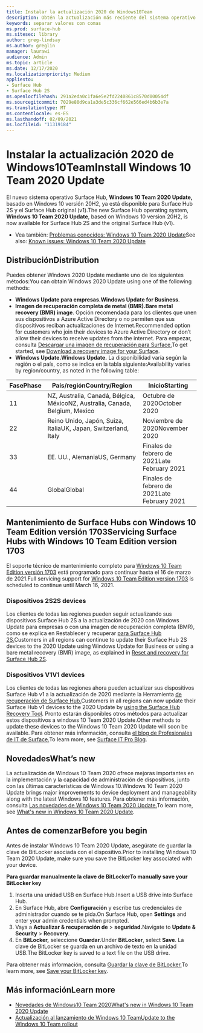 ```yaml
---
title: Instalar la actualización 2020 de Windows10Team
description: Obtén la actualización más reciente del sistema operativo Surface Hub, Windows 10 Team 2020 Update.
keywords: separar valores con comas
ms.prod: surface-hub
ms.sitesec: library
author: greg-lindsay
ms.author: greglin
manager: laurawi
audience: Admin
ms.topic: article
ms.date: 12/17/2020
ms.localizationpriority: Medium
appliesto:
- Surface Hub
- Surface Hub 2S
ms.openlocfilehash: 291a2eda0c1fa6e5e2fd2240861c8570d00054df
ms.sourcegitcommit: 7029e80d9ca1a3de5c336cf662e566ed4b6b3e7a
ms.translationtype: MT
ms.contentlocale: es-ES
ms.lasthandoff: 02/09/2021
ms.locfileid: "11319184"
---
```

# <span data-ttu-id="00ccc-104">Instalar la actualización 2020 de Windows10Team</span><span class="sxs-lookup"><span data-stu-id="00ccc-104">Install Windows 10 Team 2020 Update</span></span> 

<span data-ttu-id="00ccc-105">El nuevo sistema operativo Surface Hub, **Windows 10 Team 2020 Update,** basado en Windows 10 versión 20H2, ya está disponible para Surface Hub 2S y el Surface Hub original (v1).</span><span class="sxs-lookup"><span data-stu-id="00ccc-105">The new Surface Hub operating system, **Windows 10 Team 2020 Update**, based on Windows 10 version 20H2, is now available for Surface Hub 2S and the original Surface Hub (v1).</span></span> 

- <span data-ttu-id="00ccc-106">Vea también: [Problemas conocidos: Windows 10 Team 2020 Update](surface-hub-2020-team-update-known-issues.md)</span><span class="sxs-lookup"><span data-stu-id="00ccc-106">See also: [Known issues: Windows 10 Team 2020 Update](surface-hub-2020-team-update-known-issues.md)</span></span>

## <span data-ttu-id="00ccc-107">Distribución</span><span class="sxs-lookup"><span data-stu-id="00ccc-107">Distribution</span></span>

<span data-ttu-id="00ccc-108">Puedes obtener Windows 2020 Update mediante uno de los siguientes métodos:</span><span class="sxs-lookup"><span data-stu-id="00ccc-108">You can obtain Windows 2020 Update using one of the following methods:</span></span>

- <span data-ttu-id="00ccc-109">**Windows Update para empresas.**</span><span class="sxs-lookup"><span data-stu-id="00ccc-109">**Windows Update for Business**.</span></span>
- <span data-ttu-id="00ccc-110">**Imagen de recuperación completa de metal (BMR).**</span><span class="sxs-lookup"><span data-stu-id="00ccc-110">**Bare metal recovery (BMR) image**.</span></span> <span data-ttu-id="00ccc-111">Opción recomendada para los clientes que unen sus dispositivos a Azure Active Directory o no permiten que sus dispositivos reciban actualizaciones de Internet.</span><span class="sxs-lookup"><span data-stu-id="00ccc-111">Recommended option for customers who join their devices to Azure Active Directory or don’t allow their devices to receive updates from the internet.</span></span> <span data-ttu-id="00ccc-112">Para empezar, consulta [Descargar una imagen de recuperación para Surface.](https://support.microsoft.com/surfacerecoveryimage)</span><span class="sxs-lookup"><span data-stu-id="00ccc-112">To get started, see [Download a recovery image for your Surface](https://support.microsoft.com/surfacerecoveryimage).</span></span>
- **<span data-ttu-id="00ccc-113">Windows Update.</span><span class="sxs-lookup"><span data-stu-id="00ccc-113">Windows Update.</span></span>** <span data-ttu-id="00ccc-114">La disponibilidad varía según la región o el país, como se indica en la tabla siguiente:</span><span class="sxs-lookup"><span data-stu-id="00ccc-114">Availability varies by region/country, as noted in the following table:</span></span>

| <span data-ttu-id="00ccc-115">Fase</span><span class="sxs-lookup"><span data-stu-id="00ccc-115">Phase</span></span> | <span data-ttu-id="00ccc-116">País/región</span><span class="sxs-lookup"><span data-stu-id="00ccc-116">Country/Region</span></span>                         | <span data-ttu-id="00ccc-117">Inicio</span><span class="sxs-lookup"><span data-stu-id="00ccc-117">Starting</span></span>          |
| ----- | -------------------------------------- | ----------------- |
| <span data-ttu-id="00ccc-118">1</span><span class="sxs-lookup"><span data-stu-id="00ccc-118">1</span></span>     | <span data-ttu-id="00ccc-119">NZ, Australia, Canadá, Bélgica, México</span><span class="sxs-lookup"><span data-stu-id="00ccc-119">NZ, Australia, Canada, Belgium, Mexico</span></span> | <span data-ttu-id="00ccc-120">Octubre de 2020</span><span class="sxs-lookup"><span data-stu-id="00ccc-120">October 2020</span></span>  |
| <span data-ttu-id="00ccc-121">2</span><span class="sxs-lookup"><span data-stu-id="00ccc-121">2</span></span>     | <span data-ttu-id="00ccc-122">Reino Unido, Japón, Suiza, Italia</span><span class="sxs-lookup"><span data-stu-id="00ccc-122">UK, Japan, Switzerland, Italy</span></span>          | <span data-ttu-id="00ccc-123">Noviembre de 2020</span><span class="sxs-lookup"><span data-stu-id="00ccc-123">November 2020</span></span> |
| <span data-ttu-id="00ccc-124">3</span><span class="sxs-lookup"><span data-stu-id="00ccc-124">3</span></span>     | <span data-ttu-id="00ccc-125">EE. UU., Alemania</span><span class="sxs-lookup"><span data-stu-id="00ccc-125">US, Germany</span></span>                            | <span data-ttu-id="00ccc-126">Finales de febrero de 2021</span><span class="sxs-lookup"><span data-stu-id="00ccc-126">Late February 2021</span></span> |
| <span data-ttu-id="00ccc-127">4</span><span class="sxs-lookup"><span data-stu-id="00ccc-127">4</span></span>     | <span data-ttu-id="00ccc-128">Global</span><span class="sxs-lookup"><span data-stu-id="00ccc-128">Global</span></span>                                 | <span data-ttu-id="00ccc-129">Finales de febrero de 2021</span><span class="sxs-lookup"><span data-stu-id="00ccc-129">Late February 2021</span></span> |

## <span data-ttu-id="00ccc-130">Mantenimiento de Surface Hubs con Windows 10 Team Edition versión 1703</span><span class="sxs-lookup"><span data-stu-id="00ccc-130">Servicing Surface Hubs with Windows 10 Team Edition version 1703</span></span> 

<span data-ttu-id="00ccc-131">El soporte técnico de mantenimiento completo para [Windows 10 Team Edition versión 1703](https://support.microsoft.com/topic/november-12-2019-kb4525245-os-build-15063-2172-dfc81b85-11a6-54ef-4370-11408193419f) está programado para continuar hasta el 16 de marzo de 2021.</span><span class="sxs-lookup"><span data-stu-id="00ccc-131">Full servicing support for [Windows 10 Team Edition version 1703](https://support.microsoft.com/topic/november-12-2019-kb4525245-os-build-15063-2172-dfc81b85-11a6-54ef-4370-11408193419f) is scheduled to continue until March 16, 2021.</span></span>

### <span data-ttu-id="00ccc-132">Dispositivos 2S</span><span class="sxs-lookup"><span data-stu-id="00ccc-132">2S devices</span></span> 

<span data-ttu-id="00ccc-133">Los clientes de todas las regiones pueden seguir actualizando sus dispositivos Surface Hub 2S a la actualización de 2020 con Windows Update para empresas o con una imagen de recuperación completa (BMR), como se explica en Restablecer y recuperar [para Surface Hub 2S.](surface-hub-2s-recover-reset.md)</span><span class="sxs-lookup"><span data-stu-id="00ccc-133">Customers in all regions can continue to update their Surface Hub 2S devices to the 2020 Update using Windows Update for Business or using a bare metal recovery (BMR) image, as explained in [Reset and recovery for Surface Hub 2S](surface-hub-2s-recover-reset.md).</span></span>

### <span data-ttu-id="00ccc-134">Dispositivos V1</span><span class="sxs-lookup"><span data-stu-id="00ccc-134">V1 devices</span></span> 

<span data-ttu-id="00ccc-135">Los clientes de todas las regiones ahora pueden actualizar sus dispositivos Surface Hub v1 a la actualización de 2020 mediante la Herramienta [de recuperación de Surface Hub.](surface-hub-recovery-tool.md)</span><span class="sxs-lookup"><span data-stu-id="00ccc-135">Customers in all regions can now update their Surface Hub v1 devices to the 2020 Update by [using the Surface Hub Recovery Tool](surface-hub-recovery-tool.md).</span></span> <span data-ttu-id="00ccc-136">Pronto estarán disponibles otros métodos para actualizar estos dispositivos a windows 10 Team 2020 Update.</span><span class="sxs-lookup"><span data-stu-id="00ccc-136">Other methods to update these devices to the Windows 10 Team 2020 Update will soon be available.</span></span> <span data-ttu-id="00ccc-137">Para obtener más información, consulta [el blog de Profesionales de IT de Surface.](https://techcommunity.microsoft.com/t5/surface-it-pro-blog/update-to-the-windows-10-team-rollout/ba-p/1669655)</span><span class="sxs-lookup"><span data-stu-id="00ccc-137">To learn more, see [Surface IT Pro Blog](https://techcommunity.microsoft.com/t5/surface-it-pro-blog/update-to-the-windows-10-team-rollout/ba-p/1669655).</span></span>
 
## <span data-ttu-id="00ccc-138">Novedades</span><span class="sxs-lookup"><span data-stu-id="00ccc-138">What’s new</span></span>

<span data-ttu-id="00ccc-139">La actualización de Windows 10 Team 2020 ofrece mejoras importantes en la implementación y la capacidad de administración de dispositivos, junto con las últimas características de Windows 10.</span><span class="sxs-lookup"><span data-stu-id="00ccc-139">Windows 10 Team 2020 Update brings major improvements to device deployment and manageability along with the latest Windows 10 features.</span></span> <span data-ttu-id="00ccc-140">Para obtener más información, consulta [Las novedades de Windows 10 Team 2020 Update.](surface-hub-2020-update-whats-new.md)</span><span class="sxs-lookup"><span data-stu-id="00ccc-140">To learn more, see [What's new in Windows 10 Team 2020 Update](surface-hub-2020-update-whats-new.md).</span></span>
 
## <span data-ttu-id="00ccc-141">Antes de comenzar</span><span class="sxs-lookup"><span data-stu-id="00ccc-141">Before you begin</span></span>

<span data-ttu-id="00ccc-142">Antes de instalar Windows 10 Team 2020 Update, asegúrate de guardar la clave de BitLocker asociada con el dispositivo.</span><span class="sxs-lookup"><span data-stu-id="00ccc-142">Prior to installing Windows 10 Team 2020 Update, make sure you save the BitLocker key associated with your device.</span></span> 

**<span data-ttu-id="00ccc-143">Para guardar manualmente la clave de BitLocker</span><span class="sxs-lookup"><span data-stu-id="00ccc-143">To manually save your BitLocker key</span></span>**

1. <span data-ttu-id="00ccc-144">Inserta una unidad USB en Surface Hub.</span><span class="sxs-lookup"><span data-stu-id="00ccc-144">Insert a USB drive into Surface Hub.</span></span>
2. <span data-ttu-id="00ccc-145">En Surface Hub, abre **Configuración** y escribe tus credenciales de administrador cuando se te pida.</span><span class="sxs-lookup"><span data-stu-id="00ccc-145">On Surface Hub, open **Settings** and enter your admin credentials when prompted.</span></span>
3. <span data-ttu-id="00ccc-146">Vaya a **Actualizar & recuperación de**  >  **seguridad.**</span><span class="sxs-lookup"><span data-stu-id="00ccc-146">Navigate to **Update & Security** > **Recovery**.</span></span>
4. <span data-ttu-id="00ccc-147">En **BitLocker,** seleccione **Guardar**.</span><span class="sxs-lookup"><span data-stu-id="00ccc-147">Under **BitLocker**, select **Save**.</span></span> <span data-ttu-id="00ccc-148">La clave de BitLocker se guarda en un archivo de texto en la unidad USB.</span><span class="sxs-lookup"><span data-stu-id="00ccc-148">The BitLocker key is saved to a text file on the USB drive.</span></span>

<span data-ttu-id="00ccc-149">Para obtener más información, consulta [Guardar la clave de BitLocker.](save-bitlocker-key-surface-hub.md)</span><span class="sxs-lookup"><span data-stu-id="00ccc-149">To learn more, see [Save your BitLocker key](save-bitlocker-key-surface-hub.md).</span></span>

## <span data-ttu-id="00ccc-150">Más información</span><span class="sxs-lookup"><span data-stu-id="00ccc-150">Learn more</span></span>

- [<span data-ttu-id="00ccc-151">Novedades de Windows10 Team 2020</span><span class="sxs-lookup"><span data-stu-id="00ccc-151">What's new in Windows 10 Team 2020 Update</span></span>](surface-hub-2020-update-whats-new.md)
- [<span data-ttu-id="00ccc-152">Actualización al lanzamiento de Windows 10 Team</span><span class="sxs-lookup"><span data-stu-id="00ccc-152">Update to the Windows 10 Team rollout</span></span>](https://techcommunity.microsoft.com/t5/surface-it-pro-blog/update-to-the-windows-10-team-rollout/ba-p/1669655)
